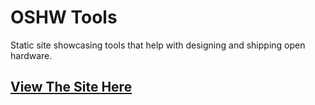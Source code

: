 # OSHW Tools
Static site showcasing tools that help with designing and shipping open hardware.

## [View The Site Here](https://opulo-inc.github.io/oshw-tools/)

